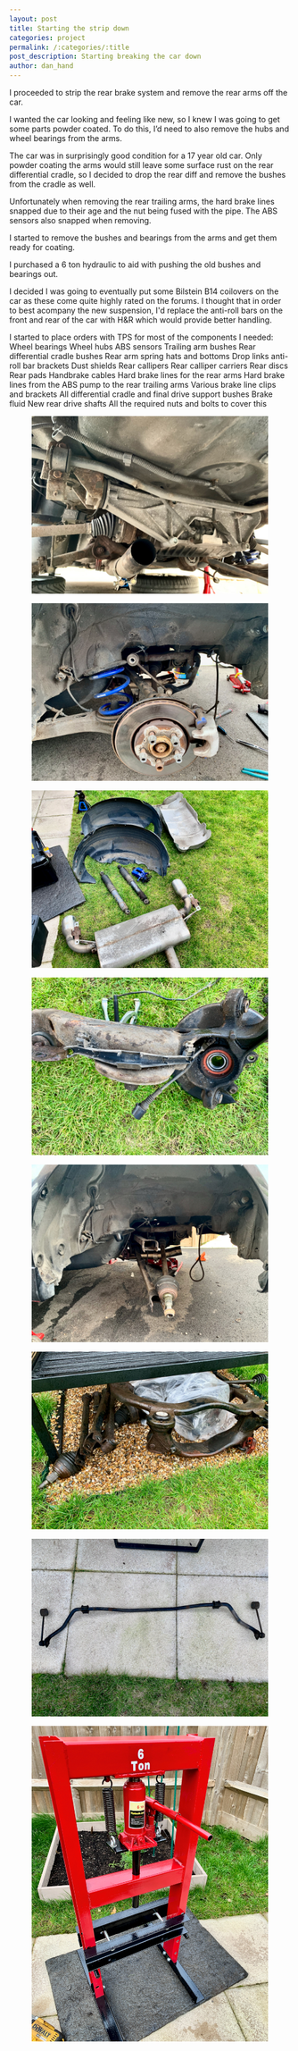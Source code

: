 ```yaml
---
layout: post
title: Starting the strip down 
categories: project 
permalink: /:categories/:title
post_description: Starting breaking the car down 
author: dan_hand
---
```


I proceeded to strip the rear brake system and remove the rear arms off the car. 

I wanted the car looking and feeling like new, so I knew I was going to get some parts powder coated. To do this, I’d need to also remove the hubs and wheel bearings from the arms. 

The car was in surprisingly good condition for a 17 year old car. Only powder coating the arms would still leave some surface rust on the rear differential cradle, so I decided to drop the rear diff and remove the bushes from the cradle as well. 

Unfortunately when removing the rear trailing arms, the hard brake lines snapped due to their age and the nut being fused with the pipe. The ABS sensors also snapped when removing. 

I started to remove the bushes and bearings from the arms and get them ready for coating.

I purchased a 6 ton hydraulic to aid with pushing the old bushes and bearings out. 

I decided I was going to eventually put some Bilstein B14 coilovers on the car as these come quite highly rated on the forums. I thought that in order to best acompany the new suspension, I'd replace the anti-roll bars on the front and rear of the car with H&R which would provide better handling.

I started to place orders with TPS for most of the components I needed:
Wheel bearings
Wheel hubs
ABS sensors
Trailing arm bushes
Rear differential cradle bushes
Rear arm spring hats and bottoms
Drop links
anti-roll bar brackets
Dust shields
Rear callipers
Rear calliper carriers
Rear discs
Rear pads
Handbrake cables 
Hard brake lines for the rear arms
Hard brake lines from the ABS pump to the rear trailing arms
Various brake line clips and brackets
All differential cradle and final drive support bushes 
Brake fluid 
New rear drive shafts
All the required nuts and bolts to cover this


<figure class="full-img"><img src="/assets/images/starting-the-rear-strip-1.jpeg" alt="MK4 R32 starting the rear strip"></figure>
<figure class="full-img"><img src="/assets/images/starting-the-rear-strip-2.jpeg" alt="MK4 R32 starting the rear strip"></figure>
<figure class="full-img"><img src="/assets/images/starting-the-rear-strip-3.jpeg" alt="MK4 R32 starting the rear strip"></figure>
<figure class="full-img"><img src="/assets/images/starting-the-rear-strip-4.jpeg" alt="MK4 R32 starting the rear strip"></figure>
<figure class="full-img"><img src="/assets/images/starting-the-rear-strip-5.jpeg" alt="MK4 R32 starting the rear strip"></figure>
<figure class="full-img"><img src="/assets/images/starting-the-rear-strip-6.jpeg" alt="MK4 R32 starting the rear strip"></figure>
<figure class="full-img"><img src="/assets/images/starting-the-rear-strip-7.jpeg" alt="MK4 R32 starting the rear strip"></figure>
<figure class="full-img"><img src="/assets/images/starting-the-rear-strip-8.jpeg" alt="MK4 R32 starting the rear strip"></figure>

